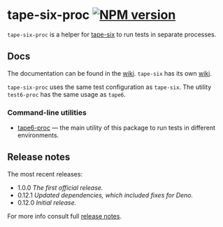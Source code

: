 # tape-six-proc [![NPM version][npm-img]][npm-url]

[npm-img]:      https://img.shields.io/npm/v/tape-six-proc.svg
[npm-url]:      https://npmjs.org/package/tape-six-proc

`tape-six-proc` is a helper for [tape-six](https://www.npmjs.com/package/tape-six)
to run tests in separate processes.

## Docs

The documentation can be found in the [wiki](https://github.com/uhop/tape-six-proc/wiki).
`tape-six` has its own [wiki](https://github.com/uhop/tape-six/wiki).

`tape-six-proc` uses the same test configuration as `tape-six`. The utility `test6-proc`
has the same usage as `tape6`.

### Command-line utilities

* [tape6-proc](https://github.com/uhop/tape-six-proc/wiki/Utility-%E2%80%90-tape6-proc) &mdash; the main utility of this package to run tests in different environments.

## Release notes

The most recent releases:

* 1.0.0 *The first official release.*
* 0.12.1 *Updated dependencies, which included fixes for Deno.*
* 0.12.0 *Initial release.*

For more info consult full [release notes](https://github.com/uhop/tape-six-proc/wiki/Release-notes).
